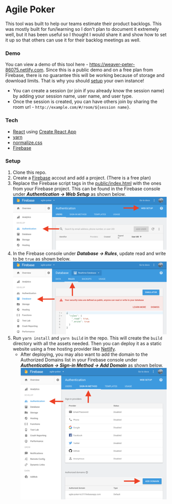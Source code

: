# Agile Poker

This tool was built to help our teams estimate their product backlogs. This was mostly built for fun/learning so I don't plan to document it extremely well, but it has been useful so I thought I would share it and show how to set it up so that others can use it for their backlog meetings as well.

### Demo

You can view a demo of this tool here - https://weaver-peter-86075.netlify.com. Since this is a public demo and on a free plan from Firebase, there is no guarantee this will be working because of storage and download limits. That is why you should [setup](#setup) your own instance!

- You can create a session (or join if you already know the session name) by adding your session name, user name, and user type.
- Once the session is created, you can have others join by sharing the room url - `http://example.com/#/room/${session name}`.

### Tech
- [React](https://reactjs.org/) using [Create React App](https://github.com/facebookincubator/create-react-app)
- [yarn](https://yarnpkg.com/en/)
- [normalize.css](https://necolas.github.io/normalize.css/)
- [Firebase](https://firebase.google.com/)

### Setup
1. Clone this repo.
1. Create a [Firebase](https://firebase.google.com/) accout and add a project. (There is a free plan)
1. Replace the Firebase script tags in the [public/index.html](public/index.html) with the ones from your Firebase project. This can be found in the Firebase console under ***Authentication -> Web Setup*** as shown below. ![Web Setup](docs/imgs/webSetup.png)
1. In the Firebase console under ***Database -> Rules***, update read and write to be `true` as shown below. ![Rules](docs/imgs/rules.png)
1. Run `yarn install` and `yarn build` in the repo. This will create the `build` directory with all the assets needed. Then you can deploy it as a static website using a free hosting provider like [Netlify](https://www.netlify.com/).
    - After deploying, you may also want to add the domain to the Authorized Domains list in your Firebase console under ***Authentication -> Sign-in Method -> Add Domain*** as shown below. ![Authorized Domains](docs/imgs/authDomains.png)